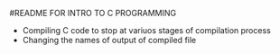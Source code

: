 #README FOR INTRO TO C PROGRAMMING 
- Compiling C code to stop at variuos stages of compilation process
- Changing the names of output of compiled file
